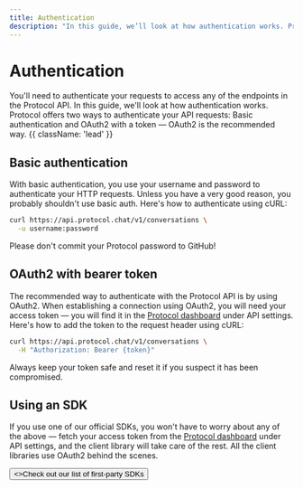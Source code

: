 ```yaml
---
title: Authentication
description: "In this guide, we’ll look at how authentication works. Protocol offers two ways to authenticate your API requests: Basic authentication and OAuth2 with a token."
---
```


# Authentication

You'll need to authenticate your requests to access any of the endpoints in the Protocol API. In this guide, we'll look at how authentication works. Protocol offers two ways to authenticate your API requests: Basic authentication and OAuth2 with a token — OAuth2 is the recommended way. {{ className: 'lead' }}

## Basic authentication

With basic authentication, you use your username and password to authenticate your HTTP requests. Unless you have a very good reason, you probably shouldn't use basic auth. Here's how to authenticate using cURL:

```bash {{ title: 'Example request with basic auth' }}
curl https://api.protocol.chat/v1/conversations \
  -u username:password
```

Please don't commit your Protocol password to GitHub!

## OAuth2 with bearer token

The recommended way to authenticate with the Protocol API is by using OAuth2. When establishing a connection using OAuth2, you will need your access token — you will find it in the [Protocol dashboard](#) under API settings. Here's how to add the token to the request header using cURL:

```bash {{ title: 'Example request with bearer token' }}
curl https://api.protocol.chat/v1/conversations \
  -H "Authorization: Bearer {token}"
```

Always keep your token safe and reset it if you suspect it has been compromised.

## Using an SDK

If you use one of our official SDKs, you won't have to worry about any of the above — fetch your access token from the [Protocol dashboard](#) under API settings, and the client library will take care of the rest. All the client libraries use OAuth2 behind the scenes.

<div className="not-prose">
  <Button href="/sdks" variant="text" arrow="right">
    <>Check out our list of first-party SDKs</>
  </Button>
</div>
